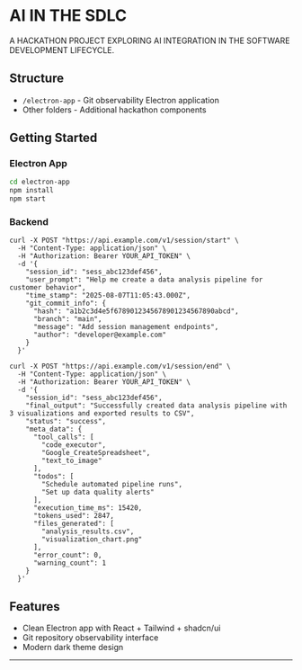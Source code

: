 # AI IN THE SDLC

A HACKATHON PROJECT EXPLORING AI INTEGRATION IN THE SOFTWARE DEVELOPMENT LIFECYCLE.

## Structure

- `/electron-app` - Git observability Electron application
- Other folders - Additional hackathon components

## Getting Started

### Electron App

```bash
cd electron-app
npm install
npm start
```

### Backend

```
curl -X POST "https://api.example.com/v1/session/start" \
  -H "Content-Type: application/json" \
  -H "Authorization: Bearer YOUR_API_TOKEN" \
  -d '{
    "session_id": "sess_abc123def456",
    "user_prompt": "Help me create a data analysis pipeline for customer behavior",
    "time_stamp": "2025-08-07T11:05:43.000Z",
    "git_commit_info": {
      "hash": "a1b2c3d4e5f6789012345678901234567890abcd",
      "branch": "main",
      "message": "Add session management endpoints",
      "author": "developer@example.com"
    }
  }'
```

```
curl -X POST "https://api.example.com/v1/session/end" \
  -H "Content-Type: application/json" \
  -H "Authorization: Bearer YOUR_API_TOKEN" \
  -d '{
    "session_id": "sess_abc123def456",
    "final_output": "Successfully created data analysis pipeline with 3 visualizations and exported results to CSV",
    "status": "success",
    "meta_data": {
      "tool_calls": [
        "code_executor",
        "Google_CreateSpreadsheet",
        "text_to_image"
      ],
      "todos": [
        "Schedule automated pipeline runs",
        "Set up data quality alerts"
      ],
      "execution_time_ms": 15420,
      "tokens_used": 2847,
      "files_generated": [
        "analysis_results.csv",
        "visualization_chart.png"
      ],
      "error_count": 0,
      "warning_count": 1
    }
  }'
```

## Features

- Clean Electron app with React + Tailwind + shadcn/ui
- Git repository observability interface
- Modern dark theme design

---
